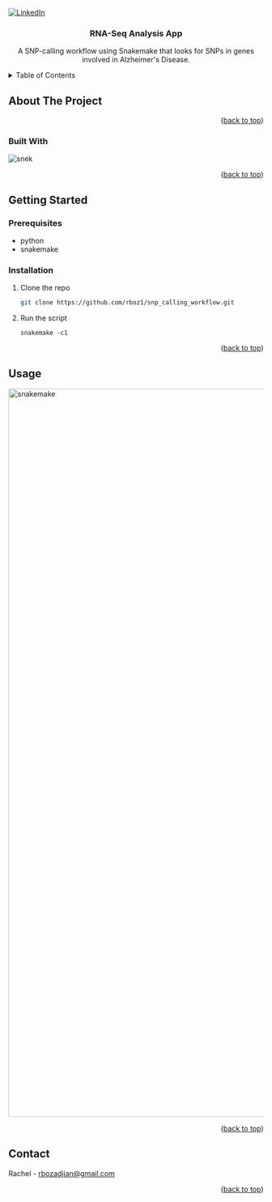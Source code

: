 <!-- PROJECT SHIELDS -->
<!--
*** I'm using markdown "reference style" links for readability.
*** Reference links are enclosed in brackets [ ] instead of parentheses ( ).
*** See the bottom of this document for the declaration of the reference variables
*** for contributors-url, forks-url, etc. This is an optional, concise syntax you may use.
*** https://www.markdownguide.org/basic-syntax/#reference-style-links
-->
[![LinkedIn][linkedin-shield]][linkedin-url]



<!-- PROJECT LOGO -->
  <h3 align="center">RNA-Seq Analysis App</h3>

  <p align="center">
    A SNP-calling workflow using Snakemake that looks for SNPs in genes involved in Alzheimer's Disease.
  </p>
</div>



<!-- TABLE OF CONTENTS -->
<details>
  <summary>Table of Contents</summary>
  <ol>
    <li>
      <a href="#about-the-project">About The Script</a>
      <ul>
        <li><a href="#built-with">Built With</a></li>
      </ul>
    </li>
    <li>
      <a href="#getting-started">Getting Started</a>
      <ul>
        <li><a href="#prerequisites">Prerequisites</a></li>
        <li><a href="#installation">Installation</a></li>
      </ul>
    </li>
    <li><a href="#usage">Usage</a></li>
    <li><a href="#contact">Contact</a></li>
  </ol>
</details>



<!-- ABOUT THE PROJECT -->
## About The Project



<p align="right">(<a href="#readme-top">back to top</a>)</p>

### Built With
![snek](https://github.com/rboz1/snp_calling_workflow/assets/63253421/25c7f821-05cf-4b7e-9d66-4b6b32fd686c)

<p align="right">(<a href="#readme-top">back to top</a>)</p>



<!-- GETTING STARTED -->
## Getting Started

### Prerequisites
* python
* snakemake

### Installation

1. Clone the repo
   ```sh
   git clone https://github.com/rboz1/snp_calling_workflow.git
   
2. Run the script 
   ```
   snakemake -c1
<p align="right">(<a href="#readme-top">back to top</a>)</p>



<!-- USAGE EXAMPLES -->
## Usage
<img width="1440" alt="snakemake" src="https://github.com/rboz1/snp_calling_workflow/assets/63253421/46063304-4a02-4abf-aea3-e9d5ab58358c">

<p align="right">(<a href="#readme-top">back to top</a>)</p>

<!-- CONTACT -->
## Contact

Rachel - rbozadjian@gmail.com

<p align="right">(<a href="#readme-top">back to top</a>)</p>

<!-- MARKDOWN LINKS & IMAGES -->
<!-- https://www.markdownguide.org/basic-syntax/#reference-style-links -->
[linkedin-shield]: https://img.shields.io/badge/-LinkedIn-black.svg?style=for-the-badge&logo=linkedin&colorB=555
[linkedin-url]: www.linkedin.com/in/rachel-bozadjian-203999109
